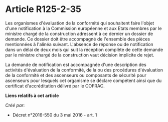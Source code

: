 # Article R125-2-35

Les organismes d'évaluation de la conformité qui souhaitent faire l'objet d'une notification à la Commission européenne et
aux Etats membres par le ministre chargé de la construction adressent à ce dernier un dossier de demande. Ce dossier doit
être accompagné de l'ensemble des pièces mentionnées à l'alinéa suivant. L'absence de réponse ou de notification dans un
délai de deux mois qui suit la réception complète de cette demande par le ministre chargé de la construction vaut décision
implicite de rejet.

La demande de notification est accompagnée d'une description des activités d'évaluation de la conformité, de la ou des
procédures d'évaluation de la conformité et des ascenseurs ou composants de sécurité pour ascenseurs pour lesquels cet
organisme se déclare compétent ainsi que du certificat d'accréditation délivré par le COFRAC.

**Liens relatifs à cet article**

_Créé par_:

  - Décret n°2016-550 du 3 mai 2016 - art. 1
